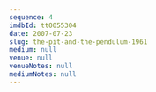 ```yaml
---
sequence: 4
imdbId: tt0055304
date: 2007-07-23
slug: the-pit-and-the-pendulum-1961
medium: null
venue: null
venueNotes: null
mediumNotes: null
---
```


